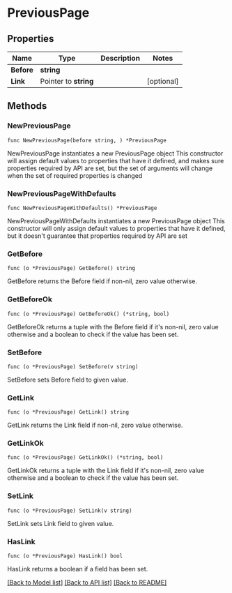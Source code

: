 # PreviousPage

## Properties

Name | Type | Description | Notes
------------ | ------------- | ------------- | -------------
**Before** | **string** |  | 
**Link** | Pointer to **string** |  | [optional] 

## Methods

### NewPreviousPage

`func NewPreviousPage(before string, ) *PreviousPage`

NewPreviousPage instantiates a new PreviousPage object
This constructor will assign default values to properties that have it defined,
and makes sure properties required by API are set, but the set of arguments
will change when the set of required properties is changed

### NewPreviousPageWithDefaults

`func NewPreviousPageWithDefaults() *PreviousPage`

NewPreviousPageWithDefaults instantiates a new PreviousPage object
This constructor will only assign default values to properties that have it defined,
but it doesn't guarantee that properties required by API are set

### GetBefore

`func (o *PreviousPage) GetBefore() string`

GetBefore returns the Before field if non-nil, zero value otherwise.

### GetBeforeOk

`func (o *PreviousPage) GetBeforeOk() (*string, bool)`

GetBeforeOk returns a tuple with the Before field if it's non-nil, zero value otherwise
and a boolean to check if the value has been set.

### SetBefore

`func (o *PreviousPage) SetBefore(v string)`

SetBefore sets Before field to given value.


### GetLink

`func (o *PreviousPage) GetLink() string`

GetLink returns the Link field if non-nil, zero value otherwise.

### GetLinkOk

`func (o *PreviousPage) GetLinkOk() (*string, bool)`

GetLinkOk returns a tuple with the Link field if it's non-nil, zero value otherwise
and a boolean to check if the value has been set.

### SetLink

`func (o *PreviousPage) SetLink(v string)`

SetLink sets Link field to given value.

### HasLink

`func (o *PreviousPage) HasLink() bool`

HasLink returns a boolean if a field has been set.


[[Back to Model list]](../README.md#documentation-for-models) [[Back to API list]](../README.md#documentation-for-api-endpoints) [[Back to README]](../README.md)


